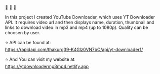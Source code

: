:movie_camera: :movie_camera: :movie_camera: <br/>

In this project I created YouTube Downloader, which uses YT Downloader API. It requires video url and then displays name, duration, thumbnail and links to download video in mp3 and mp4 (up to 1080p). Quality can be choosen by user. <br/>

:star: API can be found at: <br/>
https://rapidapi.com/thakurg39-K4Glz0VN7bO/api/yt-downloader1/ <br/>

:star: And You can visit my website at: <br/>
https://ytdownloadermp3mp4.netlify.app